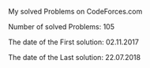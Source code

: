 My solved Problems on CodeForces.com

Number of solved Problems: 105

The date of the First solution: 02.11.2017

The date of the Last solution:  22.07.2018
